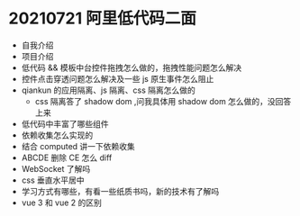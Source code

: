# 20210721 阿里低代码二面

- 自我介绍
- 项目介绍
- 低代码 && 模板中台控件拖拽怎么做的，拖拽性能问题怎么解决
- 控件点击穿透问题怎么解决及一些 js 原生事件怎么阻止
- qiankun 的应用隔离、js 隔离、css 隔离怎么做的
  - css 隔离答了 shadow dom ,问我具体用 shadow dom 怎么做的，没回答上来
- 低代码中丰富了哪些组件
- 依赖收集怎么实现的
- 结合 computed 讲一下依赖收集
- ABCDE 删除 CE 怎么 diff
- WebSocket 了解吗
- css 垂直水平居中
- 学习方式有哪些，有看一些纸质书吗，新的技术有了解吗
- vue 3 和 vue 2 的区别
